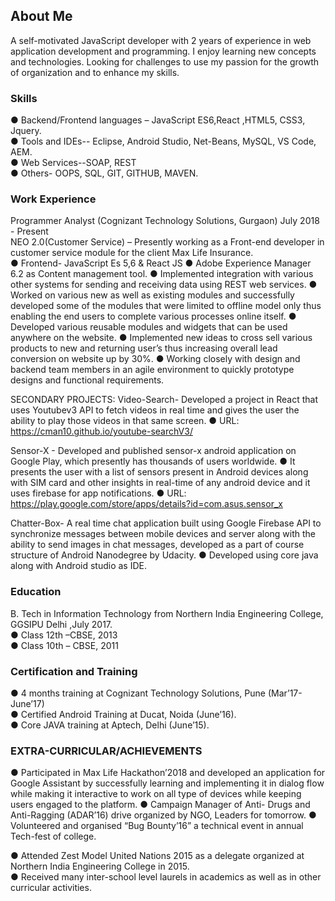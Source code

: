 ## About Me

A self-motivated JavaScript developer with 2 years of experience in web application development and
programming. I enjoy learning new concepts and technologies. Looking for challenges to use my passion for the growth of organization and to enhance my skills.

### Skills

● Backend/Frontend languages – JavaScript ES6,React ,HTML5, CSS3, Jquery.  
● Tools and IDEs-- Eclipse, Android Studio, Net-Beans, MySQL, VS Code, AEM.  
● Web Services--SOAP, REST   
● Others- OOPS, SQL, GIT, GITHUB, MAVEN.  

### Work Experience 
Programmer Analyst (Cognizant Technology Solutions, Gurgaon) July 2018 - Present  
NEO 2.0(Customer Service) – Presently working as a Front-end developer in customer service module for the client Max Life Insurance.	
●	Frontend- JavaScript Es 5,6 & React JS
●	Adobe Experience Manager 6.2 as Content management tool.
●	Implemented integration with various other systems for sending and receiving data using REST web services.
●	Worked on various new as well as existing modules and successfully developed some of the modules that were limited to offline model only thus enabling the end users to complete various processes online itself.
● Developed various reusable modules and widgets that can be used anywhere on the website.
●	Implemented new ideas to cross sell various products to new and returning user’s thus increasing overall lead conversion on website up by 30%.
●	Working closely with design and backend team members in an agile environment to quickly prototype designs and functional requirements.

SECONDARY PROJECTS:
Video-Search- Developed a project in React that uses Youtubev3 API to fetch videos in real time and gives the user the ability to play those videos in that same screen.
●	URL: https://cman10.github.io/youtube-searchV3/

Sensor-X - Developed and published sensor-x android application on Google Play, which presently has thousands of users worldwide. 
●	It presents the user with a list of sensors present in Android devices along with SIM card and other insights in real-time of any android device and it uses firebase for app notifications.
●	URL: https://play.google.com/store/apps/details?id=com.asus.sensor_x

Chatter-Box- A real time chat application built using Google Firebase API to synchronize messages between mobile devices and server along with the ability to send images in chat messages, developed as a part of course structure of Android Nanodegree by Udacity.
●	Developed using core java along with Android studio as IDE.


### Education

B. Tech in Information Technology from Northern India Engineering College, GGSIPU Delhi ,July 2017.  
● Class 12th –CBSE, 2013  
● Class 10th – CBSE, 2011  

### Certification and Training

● 4 months training at Cognizant Technology Solutions, Pune (Mar’17- June’17)  
● Certified Android Training at Ducat, Noida (June’16).  
● Core JAVA training at Aptech, Delhi (June’15).  

### EXTRA-CURRICULAR/ACHIEVEMENTS
●	Participated in Max Life Hackathon’2018 and developed an application for Google Assistant by successfully learning and implementing it in dialog flow while making it interactive to work on all type of devices while keeping users engaged to the platform.
●	Campaign Manager of Anti- Drugs and Anti-Ragging (ADAR’16) drive organized by NGO, Leaders for tomorrow.
●	Volunteered and organised “Bug Bounty’16” a technical event in annual Tech-fest of college.

●	Attended Zest Model United Nations 2015 as a delegate organized at Northern India Engineering College in 2015.  
●	Received many inter-school level laurels in academics as well as in other curricular activities.

